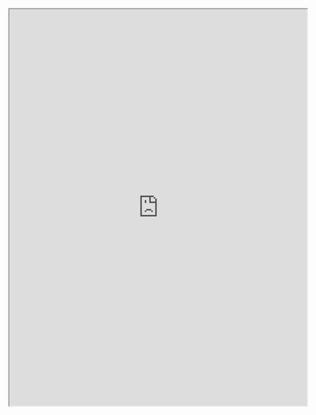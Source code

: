<iframe src="https://docs.google.com/spreadsheets/d/e/2PACX-1vT1SPMVyXy3F_6pGDyFSDckZvU06sy_FkzZF2-_7t--qqkJ4SsMzsUV7zYBAbxf49S1RYao18WYtY4s/pubhtml?widget=true&amp;headers=false" height="800" width="600"></iframe>
